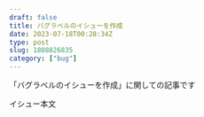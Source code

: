 ```yaml
---
draft: false
title: バグラベルのイシューを作成
date: 2023-07-18T00:28:34Z
type: post
slug: 1808826835
category: ["bug"]
---
```


「バグラベルのイシューを作成」に関しての記事です

イシュー本文
    
